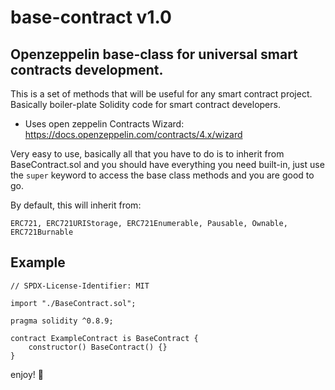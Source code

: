 # base-contract v1.0 
## Openzeppelin base-class for universal smart contracts development.
This is a set of methods that will be useful for any smart contract project. Basically boiler-plate Solidity code for smart contract developers.

- Uses open zeppelin Contracts Wizard: https://docs.openzeppelin.com/contracts/4.x/wizard

Very easy to use, basically all that you have to do is to inherit from BaseContract.sol and you should have everything you need built-in, just use the `super` keyword to access the base class methods and you are good to go.

By default, this will inherit from:
```
ERC721, ERC721URIStorage, ERC721Enumerable, Pausable, Ownable, ERC721Burnable
```

## Example

```solidity
// SPDX-License-Identifier: MIT

import "./BaseContract.sol";

pragma solidity ^0.8.9;

contract ExampleContract is BaseContract {
    constructor() BaseContract() {} 
}
```

enjoy! 🚀
